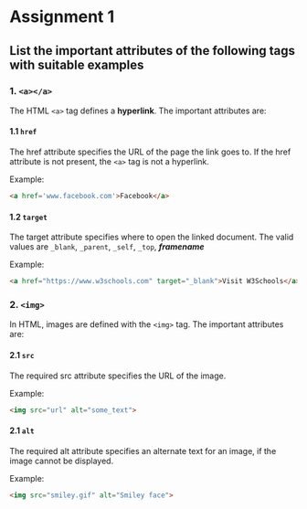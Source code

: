 # Assignment 1

## List the important attributes of the following tags with suitable examples

### 1. `<a></a>`

The HTML `<a>` tag defines a **hyperlink**. The important attributes are:

#### 1.1 `href`

The href attribute specifies the URL of the page the link goes to.
If the href attribute is not present, the `<a>` tag is not a hyperlink.

Example:

```html
<a href='www.facebook.com'>Facebook</a>
```

#### 1.2 `target`

The target attribute specifies where to open the linked document. The valid values are `_blank`, `_parent`, `_self`, `_top`, **_framename_**

Example:

```html
<a href="https://www.w3schools.com" target="_blank">Visit W3Schools</a>
```

### 2. `<img>`

In HTML, images are defined with the `<img>` tag. The important attributes are:

#### 2.1 `src`

The required src attribute specifies the URL of the image.

Example:

```html
<img src="url" alt="some_text">
```

#### 2.1 `alt`

The required alt attribute specifies an alternate text for an image, if the image cannot be displayed.

Example:

```html
<img src="smiley.gif" alt="Smiley face">
```

